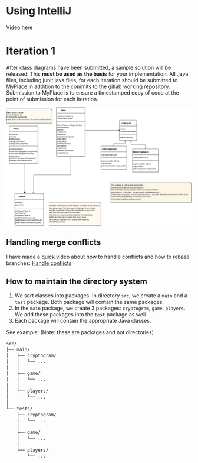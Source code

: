 # Using IntelliJ

[Video here](https://drive.google.com/file/d/1b2KHySTOD7iJb-kPtCLpwOhHFoUwxQMM/view?usp=sharing)

# Iteration 1

After class diagrams have been submitted, a sample solution will be released. This **must be used as the basis** for your implementation. All .java files, including
junit java files, for each iteration should be submitted to MyPlace in addition to the commits to the gitlab working repository. Submission to MyPlace is to
ensure a timestamped copy of code at the point of submission for each iteration.

![image](resources/README/basis.png)

## Handling merge conflicts

I have made a quick video about how to handle conflicts and how to rebase branches:
[Handle conflicts](https://drive.google.com/file/d/13ji-xoE88SMhPHNP4D1VkwHOimDWb4Gx/view?usp=sharing)

## How to maintain the directory system

1. We sort classes into packages. In directory `src`, we create a `main` and a `test` package.
Both package will contain the same packages.
2. In the `main` package, we create 3 packages: `cryptogram`, `game`, `players`. We add these packages into the `test` package as well.
3. Each package will contain the appropriate Java classes.

See example: (Note: these are packages and not directories)
```
src/
├── main/
│   ├── cryptogram/
│   │   └── ...
│   │   
│   ├── game/
│   │   └── ...
│   │   
│   └── players/
│       └── ...
│       
└── tests/
    ├── cryptogram/
    │   └── ...
    │   
    ├── game/
    │   └── ...
    │   
    └── players/
        └── ...
        
```
